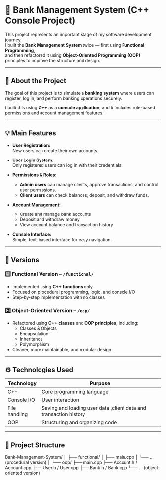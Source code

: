 
# 🏦 Bank Management System (C++ Console Project)

This project represents an important stage of my software development journey.  
I built the **Bank Management System** twice — first using **Functional Programming**,  
and then refactored it using **Object-Oriented Programming (OOP)** principles to improve the structure and design.

---

## 📘 About the Project

The goal of this project is to simulate a **banking system** where users can register, log in, and perform banking operations securely.

I built this using **C++** as a **console application**, and it includes role-based permissions and account management features.

---

## 💡 Main Features

- **User Registration:**  
  New users can create their own accounts.

- **User Login System:**  
  Only registered users can log in with their credentials.

- **Permissions & Roles:**  
  - **Admin users** can manage clients, approve transactions, and control user permissions.  
  - **Client users** can check balances, deposit, and withdraw funds.

- **Account Management:**  
  - Create and manage bank accounts  
  - Deposit and withdraw money  
  - View account balance and transaction history  

- **Console Interface:**  
  Simple, text-based interface for easy navigation.

---

## 🧩 Versions

### 1️⃣ Functional Version – `/functional/`
- Implemented using **C++ functions** only  
- Focused on procedural programming, logic, and console I/O  
- Step-by-step implementation with no classes  

### 2️⃣ Object-Oriented Version – `/oop/`
- Refactored using **C++ classes** and **OOP principles**, including:  
  - Classes & Objects  
  - Encapsulation  
  - Inheritance  
  - Polymorphism  
- Cleaner, more maintainable, and modular design  

---

## ⚙️ Technologies Used

| Technology | Purpose |
|-------------|----------|
| C++ | Core programming language |
| Console I/O | User interaction |
| File handling | Saving and loading user data ,client data and transaction history |
| OOP | Structuring and organizing code |

---

## 📂 Project Structure

Bank-Management-System/
│
├── functional/
│ ├── main.cpp
│ └── ... (procedural version)
│
└── oop/
├── main.cpp
├── Account.h / Account.cpp
├── User.h / User.cpp
├── Bank.h / Bank.cpp
└── ... (object-oriented version)

